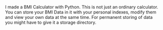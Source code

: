 I made a BMI Calculator with Python. This is not just an ordinary calculator. You can store your BMI Data in it with your personal indexes, modify them and view your own data at the same time. For permanent storing of data you might have to give it a storage directory.
